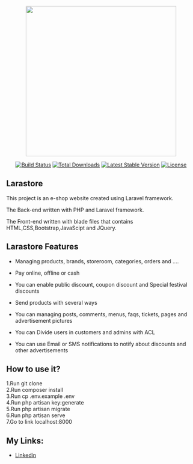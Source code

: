 <p align="center"><a href="https://laravel.com" target="_blank"><img src="https://raw.githubusercontent.com/laravel/art/master/logo-lockup/5%20SVG/2%20CMYK/1%20Full%20Color/laravel-logolockup-cmyk-red.svg" width="400"></a></p>

<p align="center">
<a href="https://travis-ci.org/laravel/framework"><img src="https://travis-ci.org/laravel/framework.svg" alt="Build Status"></a>
<a href="https://packagist.org/packages/laravel/framework"><img src="https://img.shields.io/packagist/dt/laravel/framework" alt="Total Downloads"></a>
<a href="https://packagist.org/packages/laravel/framework"><img src="https://img.shields.io/packagist/v/laravel/framework" alt="Latest Stable Version"></a>
<a href="https://packagist.org/packages/laravel/framework"><img src="https://img.shields.io/packagist/l/laravel/framework" alt="License"></a>
</p>


## Larastore

This project is an e-shop website created using Laravel framework.

The Back-end written with PHP and Laravel framework.

The Front-end written with blade files that contains HTML,CSS,Bootstrap,JavaScipt and JQuery.


## Larastore Features

- Managing products, brands, storeroom, categories, orders and ....

- Pay online, offline or cash

- You can enable public discount, coupon discount and Special festival discounts

- Send products with several ways

- You can managing posts, comments, menus, faqs, tickets, pages and advertisement pictures

- You can Divide users in customers and admins with ACL

- You can use Email or SMS notifications to notify about discounts and other advertisements

## How to use it?

1.Run git clone <my-cool-project>
<br>
2.Run composer install
<br>
3.Run cp .env.example .env
<br>
4.Run php artisan key:generate
<br>
5.Run php artisan migrate
<br>
6.Run php artisan serve
<br>
7.Go to link localhost:8000


##  My Links:

- [Linkedin](https://www.linkedin.com/in/soroush-mkh)
